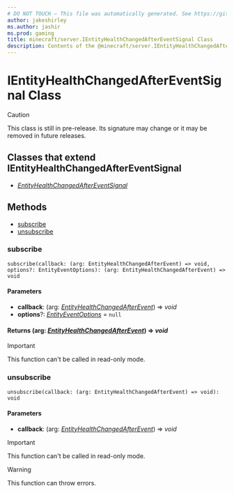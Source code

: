 ```yaml
---
# DO NOT TOUCH — This file was automatically generated. See https://github.com/mojang/minecraftapidocsgenerator to modify descriptions, examples, etc.
author: jakeshirley
ms.author: jashir
ms.prod: gaming
title: minecraft/server.IEntityHealthChangedAfterEventSignal Class
description: Contents of the @minecraft/server.IEntityHealthChangedAfterEventSignal class.
---
```

# IEntityHealthChangedAfterEventSignal Class

> [!CAUTION]
> This class is still in pre-release.  Its signature may change or it may be removed in future releases.

## Classes that extend IEntityHealthChangedAfterEventSignal
- [*EntityHealthChangedAfterEventSignal*](EntityHealthChangedAfterEventSignal.md)

## Methods
- [subscribe](#subscribe)
- [unsubscribe](#unsubscribe)

### **subscribe**
`
subscribe(callback: (arg: EntityHealthChangedAfterEvent) => void, options?: EntityEventOptions): (arg: EntityHealthChangedAfterEvent) => void
`

#### **Parameters**
- **callback**: (arg: [*EntityHealthChangedAfterEvent*](EntityHealthChangedAfterEvent.md)) => *void*
- **options**?: [*EntityEventOptions*](EntityEventOptions.md) = `null`

#### **Returns** (arg: [*EntityHealthChangedAfterEvent*](EntityHealthChangedAfterEvent.md)) => *void*

> [!IMPORTANT]
> This function can't be called in read-only mode.

### **unsubscribe**
`
unsubscribe(callback: (arg: EntityHealthChangedAfterEvent) => void): void
`

#### **Parameters**
- **callback**: (arg: [*EntityHealthChangedAfterEvent*](EntityHealthChangedAfterEvent.md)) => *void*

> [!IMPORTANT]
> This function can't be called in read-only mode.

> [!WARNING]
> This function can throw errors.
